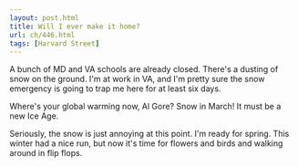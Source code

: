 ```yaml
---
layout: post.html
title: Will I ever make it home?
url: ch/446.html
tags: [Harvard Street]
---
```

A bunch of MD and VA schools are already closed. There's a dusting of snow on the ground. I'm at work in VA, and I'm pretty sure the snow emergency is going to trap me here for at least six days. 

Where's your global warming now, Al Gore? Snow in March! It must be a new Ice Age.

Seriously, the snow is just annoying at this point. I'm ready for spring. This winter had a nice run, but now it's time for flowers and birds and walking around in flip flops.
